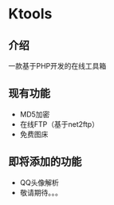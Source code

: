 # Ktools
## 介绍
一款基于PHP开发的在线工具箱
## 现有功能
- MD5加密
- 在线FTP（基于net2ftp）
- 免费图床
## 即将添加的功能
- QQ头像解析
- 敬请期待。。。
